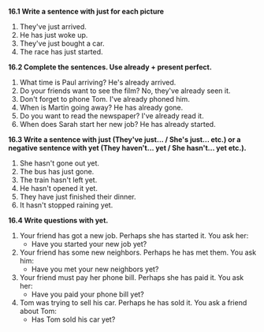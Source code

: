 **16.1 Write a sentence with just for each picture**

1. They've just arrived.
2. He has just woke up.
3. They've just bought a car.
4. The race has just started.

**16.2 Complete the sentences. Use already + present perfect.**

1. What time is Paul arriving? He's already arrived.
2. Do your friends want to see the film? No, they've already seen it.
3. Don't forget to phone Tom. I've already phoned him.
4. When is Martin going away? He has already gone.
5. Do you want to read the newspaper? I've already read it.
6. When does Sarah start her new job? He has already started.

**16.3 Write a sentence with just (They've just... / She's just... etc.) or a negative sentence with yet (They haven't... yet / She hasn't... yet etc.).**

1. She hasn't gone out yet.
2. The bus has just gone.
3. The train hasn't left yet.
4. He hasn't opened it yet.
5. They have just finished their dinner.
6. It hasn't stopped raining yet.

**16.4 Write questions with yet.**

1. Your friend has got a new job. Perhaps she has started it. You ask her:
    - Have you started your new job yet?
2. Your friend has some new neighbors. Perhaps he has met them. You ask him:
    - Have you met your new neighbors yet?
3. Your friend must pay her phone bill. Perhaps she has paid it. You ask her:
    - Have you paid your phone bill yet?
4. Tom was trying to sell his car. Perhaps he has sold it. You ask a friend about Tom:
    - Has Tom sold his car yet?
